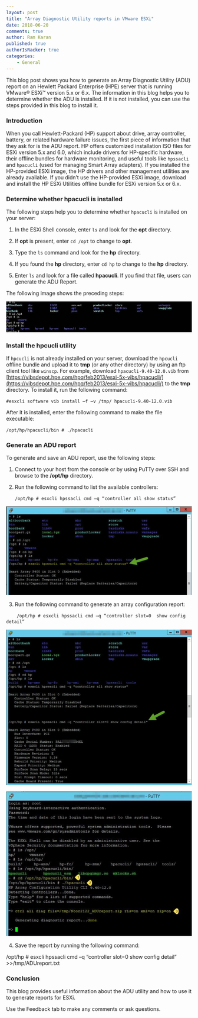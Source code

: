 ```yaml
---
layout: post
title: "Array Diagnostic Utility reports in VMware ESXi"
date: 2018-06-20
comments: true
author: Ram Karan
published: true
authorIsRacker: true
categories:
    - General
---
```


This blog post shows you how to generate an Array Diagnostic Utility (ADU)
report on an Hewlett Packard Enterprise (HPE) server that is running VMware&reg;
ESXi&trade; version 5.x or 6.x. The information in this blog helps you to
determine whether the ADU is installed. If it is not installed, you can use the
steps provided in this blog to install it.


<!--more-->

### Introduction

When you call Hewlett-Packard (HP) support about drive, array controller,
battery, or related hardware failure issues, the first piece of information
that they ask for is the ADU report. HP offers customized installation ISO files
for ESXi version 5.x and 6.0, which include drivers for HP-specific hardware,
their offline bundles for hardware monitoring, and useful tools like `hpssacli`
and `hpacucli` (used for managing Smart Array adapters). If you installed the
HP-provided ESXi image, the HP drivers and other management utilities are
already available. If you didn’t use the HP-provided ESXi image, download
and install the HP ESXi Utilities offline bundle for ESXi version 5.x or 6.x.

### Determine whether hpacucli is installed

The following steps help you to determine whether ``hpacucli`` is installed on your
server:

1.	In the ESXi Shell console, enter ``ls`` and look for the **opt** directory.

2.	If **opt** is present, enter ``cd /opt`` to change to **opt**.

3.	Type the ``ls`` command and look for the **hp** directory.

4.	If you found the **hp** directory, enter `cd hp` to change to the **hp**
   directory.

5.	Enter ``ls`` and look for a file called **hpacucli**.  If you find that file,
   users can generate the ADU Report.

The following image shows the preceding steps:

![](Picture1.png)

### Install the hpcucli utility

If `hpcucli` is not already installed on your server, download the `hpcucli`
offline bundle and upload it to **tmp** (or any other directory) by using an ftp
client tool like `winscp`. For example, download `hpacucli-9.40-12.0.vib` from
[https://vibsdepot.hpe.com/hpq/feb2013/esxi-5x-vibs/hpacucli/](https://vibsdepot.hpe.com/hpq/feb2013/esxi-5x-vibs/hpacucli/)
to the **tmp** directory. To install it, run the following command:

    #esxcli software vib install –f –v /tmp/ hpacucli-9.40-12.0.vib

After it is installed, enter the following command to make the file executable:

    /opt/hp/hpacucli/bin # ./hpacucli

### Generate an ADU report


To generate and save an ADU report, use the following steps:

1.	Connect to your host from the console or by using PuTTy over SSH and browse
   to the **/opt/hp** directory.

2.	Run the following command to list the available controllers:

        /opt/hp # esxcli hpssacli cmd –q “controller all show status”

   ![](Picture2.png)

<ol start=3>
  <li>Run the following command to generate an array configuration report:</li>
</ol>

        /opt/hp # esxcli hpssacli cmd –q “controller slot=0  show config detail”

![](Picture3.png)

![](Picture4.png)

<ol start=4>
   <li>Save the report by running the following command:</i>
</ol>
        /opt/hp # esxcli hpssacli cmd –q “controller slot=0  show config detail” >>/tmp/ADUreport.txt

### Conclusion

This blog provides useful information about the ADU utility and how to use it to
generate reports for ESXi.

Use the Feedback tab to make any comments or ask questions.
